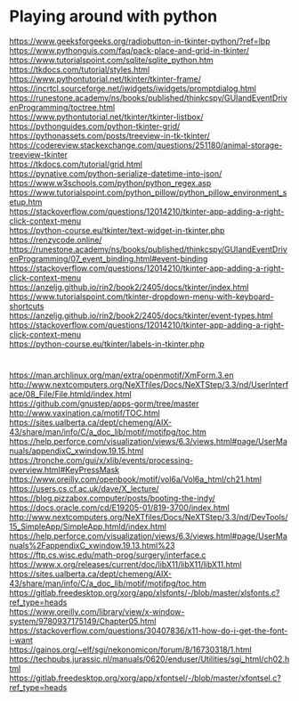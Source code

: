 # Playing around with python

https://www.geeksforgeeks.org/radiobutton-in-tkinter-python/?ref=lbp <br/>
https://www.pythonguis.com/faq/pack-place-and-grid-in-tkinter/ <br/>
https://www.tutorialspoint.com/sqlite/sqlite_python.htm <br/>
https://tkdocs.com/tutorial/styles.html <br/>
https://www.pythontutorial.net/tkinter/tkinter-frame/ <br/>
https://incrtcl.sourceforge.net/iwidgets/iwidgets/promptdialog.html <br/>
https://runestone.academy/ns/books/published/thinkcspy/GUIandEventDrivenProgramming/toctree.html <br/>
https://www.pythontutorial.net/tkinter/tkinter-listbox/ <br/>
https://pythonguides.com/python-tkinter-grid/ <br/>
https://pythonassets.com/posts/treeview-in-tk-tkinter/ <br/>
https://codereview.stackexchange.com/questions/251180/animal-storage-treeview-tkinter <br/>
https://tkdocs.com/tutorial/grid.html <br/>
https://pynative.com/python-serialize-datetime-into-json/ <br/>
https://www.w3schools.com/python/python_regex.asp <br/>
https://www.tutorialspoint.com/python_pillow/python_pillow_environment_setup.htm <br/>
https://stackoverflow.com/questions/12014210/tkinter-app-adding-a-right-click-context-menu <br/>
https://python-course.eu/tkinter/text-widget-in-tkinter.php <br/>
https://renzycode.online/ <br/>
https://runestone.academy/ns/books/published/thinkcspy/GUIandEventDrivenProgramming/07_event_binding.html#event-binding <br/>
https://stackoverflow.com/questions/12014210/tkinter-app-adding-a-right-click-context-menu <br/>
https://anzeljg.github.io/rin2/book2/2405/docs/tkinter/index.html <br/>
https://www.tutorialspoint.com/tkinter-dropdown-menu-with-keyboard-shortcuts <br/>
https://anzeljg.github.io/rin2/book2/2405/docs/tkinter/event-types.html <br/>
https://stackoverflow.com/questions/12014210/tkinter-app-adding-a-right-click-context-menu <br/>
https://python-course.eu/tkinter/labels-in-tkinter.php <br/>

#

https://man.archlinux.org/man/extra/openmotif/XmForm.3.en
http://www.nextcomputers.org/NeXTfiles/Docs/NeXTStep/3.3/nd/UserInterface/08_File/File.htmld/index.html <br/>
https://github.com/gnustep/apps-gorm/tree/master <br/>
http://www.vaxination.ca/motif/TOC.html <br/>
https://sites.ualberta.ca/dept/chemeng/AIX-43/share/man/info/C/a_doc_lib/motif/motifpg/toc.htm <br/>
https://help.perforce.com/visualization/views/6.3/views.html#page/UserManuals/appendixC_xwindow.19.15.html <br/>
https://tronche.com/gui/x/xlib/events/processing-overview.html#KeyPressMask <br/>
https://www.oreilly.com/openbook/motif/vol6a/Vol6a_html/ch21.html <br/>
https://users.cs.cf.ac.uk/dave/X_lecture/ <br/>
https://blog.pizzabox.computer/posts/booting-the-indy/ <br/>
https://docs.oracle.com/cd/E19205-01/819-3700/index.html <br/>
http://www.nextcomputers.org/NeXTfiles/Docs/NeXTStep/3.3/nd/DevTools/15_SimpleApp/SimpleApp.htmld/index.html <br/>
https://help.perforce.com/visualization/views/6.3/views.html#page/UserManuals%2FappendixC_xwindow.19.13.html%23 <br/>
https://ftp.cs.wisc.edu/math-prog/surgery/interface.c <br/>
https://www.x.org/releases/current/doc/libX11/libX11/libX11.html <br/>
https://sites.ualberta.ca/dept/chemeng/AIX-43/share/man/info/C/a_doc_lib/motif/motifpg/toc.htm <br/>
https://gitlab.freedesktop.org/xorg/app/xlsfonts/-/blob/master/xlsfonts.c?ref_type=heads <br/>
https://www.oreilly.com/library/view/x-window-system/9780937175149/Chapter05.html <br/>
https://stackoverflow.com/questions/30407836/x11-how-do-i-get-the-font-i-want <br/>
https://gainos.org/~elf/sgi/nekonomicon/forum/8/16730318/1.html <br/>
https://techpubs.jurassic.nl/manuals/0620/enduser/Utilities/sgi_html/ch02.html <br/>
https://gitlab.freedesktop.org/xorg/app/xfontsel/-/blob/master/xfontsel.c?ref_type=heads <br/>
